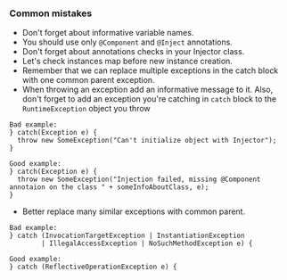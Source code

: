 ### Common mistakes

* Don't forget about informative variable names.
* You should use only `@Component` and `@Inject` annotations.
* Don't forget about annotations checks in your Injector class.
* Let's check instances map before new instance creation.
* Remember that we can replace multiple exceptions in the catch block with one common parent exception.
* When throwing an exception add an informative message to it. Also, don't forget to add an exception you're catching in `catch` block to the `RuntimeException` object you throw
``` 
Bad example: 
} catch(Exception e) {
  throw new SomeException("Can't initialize object with Injector");
}
```
``` 
Good example: 
} catch(Exception e) {
  throw new SomeException("Injection failed, missing @Component annotaion on the class " + someInfoAboutClass, e);
}
```
* Better replace many similar exceptions with common parent.
``` 
Bad example: 
} catch (InvocationTargetException | InstantiationException
        | IllegalAccessException | NoSuchMethodException e) {
```
``` 
Good example: 
} catch (ReflectiveOperationException e) {
```
